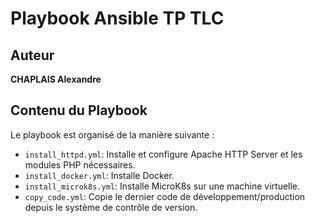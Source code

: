 # Playbook Ansible TP TLC

## Auteur

**CHAPLAIS Alexandre**

## Contenu du Playbook

Le playbook est organisé de la manière suivante :

- `install_httpd.yml`: Installe et configure Apache HTTP Server et les modules PHP nécessaires.
- `install_docker.yml`: Installe Docker.
- `install_microk8s.yml`: Installe MicroK8s sur une machine virtuelle.
- `copy_code.yml`: Copie le dernier code de développement/production depuis le système de contrôle de version.